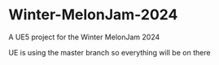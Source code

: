 # Winter-MelonJam-2024
A UE5 project for the Winter MelonJam 2024

UE is using the master branch so everything will be on there
